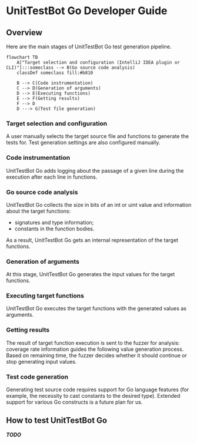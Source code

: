 # UnitTestBot Go Developer Guide

## Overview

Here are the main stages of UnitTestBot Go test generation pipeline.

```mermaid
flowchart TB
    A["Target selection and configuration (IntelliJ IDEA plugin or CLI)"]:::someclass --> B(Go source code analysis)
    classDef someclass fill:#b810

    B --> C(Code instrumentation)
    C --> D(Generation of arguments)
    D --> E(Executing functions)
    E --> F(Getting results)
    F --> D
    D ---> G(Test file generation)
```

### Target selection and configuration

A user manually selects the target source file and functions to generate the tests for.
Test generation settings are also configured manually.

### Code instrumentation

UnitTestBot Go adds logging about the passage of a given line during the execution 
after each line in functions.

### Go source code analysis

UnitTestBot Go collects the size in bits of an int or uint value and information about the target functions:
* signatures and type information;
* constants in the function bodies.

As a result, UnitTestBot Go gets an internal
representation of the target functions.

### Generation of arguments

At this stage, UnitTestBot Go generates the input values for the target functions.

### Executing target functions

UnitTestBot Go executes the target functions with the generated values as arguments.

### Getting results

The result of target function execution is sent to the fuzzer for analysis:
coverage rate information guides the following value generation process.
Based on remaining time, 
the fuzzer decides whether it should continue or stop generating input values.

### Test code generation

Generating test source code requires support for Go language features (for example, the necessity to cast
constants to the desired type).
Extended support for various Go constructs is a future plan for us. 

## How to test UnitTestBot Go

_**TODO**_
